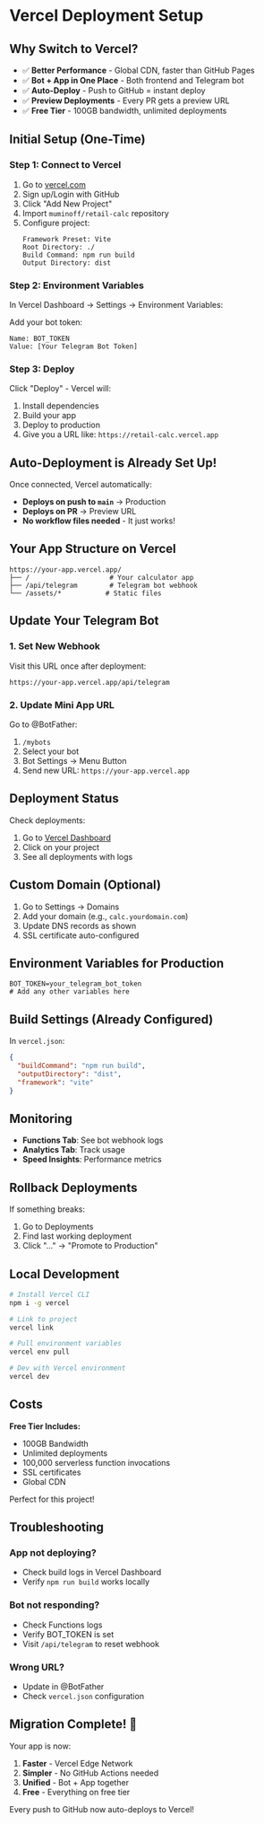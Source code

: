 # Vercel Deployment Setup

## Why Switch to Vercel?

- ✅ **Better Performance** - Global CDN, faster than GitHub Pages
- ✅ **Bot + App in One Place** - Both frontend and Telegram bot
- ✅ **Auto-Deploy** - Push to GitHub = instant deploy
- ✅ **Preview Deployments** - Every PR gets a preview URL
- ✅ **Free Tier** - 100GB bandwidth, unlimited deployments

## Initial Setup (One-Time)

### Step 1: Connect to Vercel

1. Go to [vercel.com](https://vercel.com)
2. Sign up/Login with GitHub
3. Click "Add New Project"
4. Import `muminoff/retail-calc` repository
5. Configure project:
   ```
   Framework Preset: Vite
   Root Directory: ./
   Build Command: npm run build
   Output Directory: dist
   ```

### Step 2: Environment Variables

In Vercel Dashboard → Settings → Environment Variables:

Add your bot token:
```
Name: BOT_TOKEN
Value: [Your Telegram Bot Token]
```

### Step 3: Deploy

Click "Deploy" - Vercel will:
1. Install dependencies
2. Build your app
3. Deploy to production
4. Give you a URL like: `https://retail-calc.vercel.app`

## Auto-Deployment is Already Set Up!

Once connected, Vercel automatically:
- **Deploys on push to `main`** → Production
- **Deploys on PR** → Preview URL
- **No workflow files needed** - It just works!

## Your App Structure on Vercel

```
https://your-app.vercel.app/
├── /                    # Your calculator app
├── /api/telegram        # Telegram bot webhook
└── /assets/*           # Static files
```

## Update Your Telegram Bot

### 1. Set New Webhook
Visit this URL once after deployment:
```
https://your-app.vercel.app/api/telegram
```

### 2. Update Mini App URL
Go to @BotFather:
1. `/mybots`
2. Select your bot
3. Bot Settings → Menu Button
4. Send new URL: `https://your-app.vercel.app`

## Deployment Status

Check deployments:
1. Go to [Vercel Dashboard](https://vercel.com/dashboard)
2. Click on your project
3. See all deployments with logs

## Custom Domain (Optional)

1. Go to Settings → Domains
2. Add your domain (e.g., `calc.yourdomain.com`)
3. Update DNS records as shown
4. SSL certificate auto-configured

## Environment Variables for Production

```env
BOT_TOKEN=your_telegram_bot_token
# Add any other variables here
```

## Build Settings (Already Configured)

In `vercel.json`:
```json
{
  "buildCommand": "npm run build",
  "outputDirectory": "dist",
  "framework": "vite"
}
```

## Monitoring

- **Functions Tab**: See bot webhook logs
- **Analytics Tab**: Track usage
- **Speed Insights**: Performance metrics

## Rollback Deployments

If something breaks:
1. Go to Deployments
2. Find last working deployment
3. Click "..." → "Promote to Production"

## Local Development

```bash
# Install Vercel CLI
npm i -g vercel

# Link to project
vercel link

# Pull environment variables
vercel env pull

# Dev with Vercel environment
vercel dev
```

## Costs

**Free Tier Includes:**
- 100GB Bandwidth
- Unlimited deployments
- 100,000 serverless function invocations
- SSL certificates
- Global CDN

Perfect for this project!

## Troubleshooting

### App not deploying?
- Check build logs in Vercel Dashboard
- Verify `npm run build` works locally

### Bot not responding?
- Check Functions logs
- Verify BOT_TOKEN is set
- Visit `/api/telegram` to reset webhook

### Wrong URL?
- Update in @BotFather
- Check `vercel.json` configuration

## Migration Complete! 🎉

Your app is now:
1. **Faster** - Vercel Edge Network
2. **Simpler** - No GitHub Actions needed
3. **Unified** - Bot + App together
4. **Free** - Everything on free tier

Every push to GitHub now auto-deploys to Vercel!